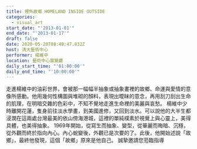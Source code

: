 ```yaml
---
title: 裡外故鄉 HOMELAND INSIDE OUTSIDE
categories:
  - visual_art
start_date: "'2013-01-01'"
end_date: "'2013-01-17'"
draft: false
date: 2020-05-20T08:49:47.832Z
host: 清大藝術中心
performer: 楊維中
location: 藝術中心展覽廳
daily_start_time: "'01:00:00'"
daily_end_time: "'10:00:00'"
---
```


走進楊維中的油彩世界，會被那一幅幅半抽象或抽象畫裡的故鄉、命運與愛情的意像所感動。他用幾何性構圖與堆砌的顏料，表現出曖昧的意念，再用刮刀刮出生命的肌理，在明暗交雜的色彩中，不知不覺地走進生命裡的美麗與哀愁。 楊維中少時離開花蓮，隻身前往淡水學畫，到美國進修，又回到淡水。可以說他的大半生都浸潤在這兩處台灣最美的依山傍海港城，這裡的單純樸素於視覺上與心靈上，美得具體，也美得抽象。 1969年開始，從寫生而抽象、變型，從華麗而晦暗、沉穩，從外觀而終於指向內心。內心蛻變後，外觀已是次要的了。此後，他開始述說「故鄉」，最終他發現，這個「故鄉」原來是他自己。 誠摯邀請您蒞臨指導